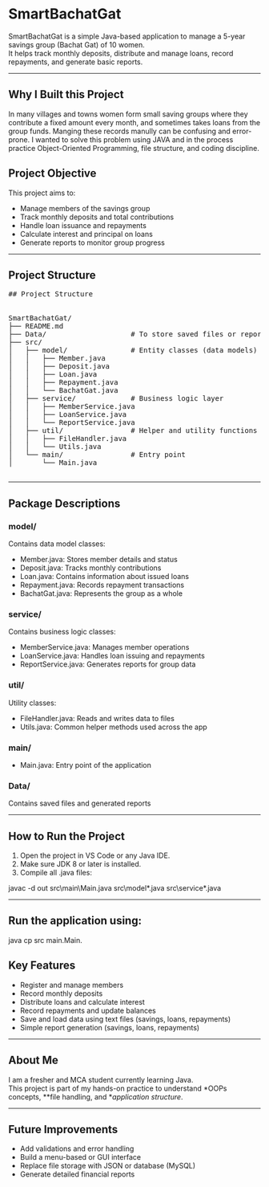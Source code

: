 # SmartBachatGat

SmartBachatGat is a simple Java-based application to manage a 5-year savings group (Bachat Gat) of 10 women.  
It helps track monthly deposits, distribute and manage loans, record repayments, and generate basic reports.

---

## Why I Built this Project

In many villages and towns women form small saving groups where they contribute a fixed amount every month,
 and sometimes takes loans from the group funds. Manging these records manully can be confusing and error-prone. 
 I wanted to solve this problem using JAVA and in the process practice Object-Oriented Programming, file structure,
 and coding discipline.

 
## Project Objective

This project aims to:
- Manage members of the savings group
- Track monthly deposits and total contributions
- Handle loan issuance and repayments
- Calculate interest and principal on loans
- Generate reports to monitor group progress

---

## Project Structure

<pre>
## Project Structure


SmartBachatGat/
├── README.md
├── Data/                    # To store saved files or reports
├── src/
│   ├── model/               # Entity classes (data models)
│   │   ├── Member.java
│   │   ├── Deposit.java
│   │   ├── Loan.java
│   │   ├── Repayment.java
│   │   └── BachatGat.java
│   ├── service/             # Business logic layer
│   │   ├── MemberService.java
│   │   ├── LoanService.java
│   │   └── ReportService.java
│   ├── util/                # Helper and utility functions
│   │   ├── FileHandler.java
│   │   └── Utils.java
│   └── main/                # Entry point
│       └── Main.java

</pre>
---

## Package Descriptions

### model/
Contains data model classes:
- Member.java: Stores member details and status
- Deposit.java: Tracks monthly contributions
- Loan.java: Contains information about issued loans
- Repayment.java: Records repayment transactions
- BachatGat.java: Represents the group as a whole

### service/
Contains business logic classes:
- MemberService.java: Manages member operations
- LoanService.java: Handles loan issuing and repayments
- ReportService.java: Generates reports for group data

### util/
Utility classes:
- FileHandler.java: Reads and writes data to files
- Utils.java: Common helper methods used across the app

### main/
- Main.java: Entry point of the application

### Data/
Contains saved files and generated reports

---

## How to Run the Project

1. Open the project in VS Code or any Java IDE.
2. Make sure JDK 8 or later is installed.
3. Compile all .java files:


javac -d out src\main\Main.java src\model\*.java src\service\*.java  

---

## Run the application using:

java cp src main.Main.

##  Key Features

- Register and manage members  
- Record monthly deposits  
- Distribute loans and calculate interest  
- Record repayments and update balances  
- Save and load data using text files (savings, loans, repayments)  
- Simple report generation (savings, loans, repayments)  

---

##  About Me

I am a fresher and MCA student currently learning Java.  
This project is part of my hands-on practice to understand *OOPs concepts, **file handling, and **application structure*.

---

##  Future Improvements

- Add validations and error handling  
- Build a menu-based or GUI interface  
- Replace file storage with JSON or database (MySQL)  
- Generate detailed financial reports
